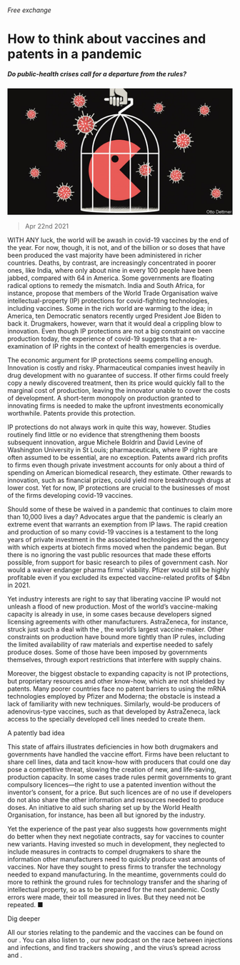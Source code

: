 ###### Free exchange

# How to think about vaccines and patents in a pandemic 

##### Do public-health crises call for a departure from the rules? 

![image](images/20210424_FND000_1.jpg) 

> Apr 22nd 2021 

WITH ANY luck, the world will be awash in covid-19 vaccines by the end of the year. For now, though, it is not, and of the billion or so doses that have been produced the vast majority have been administered in richer countries. Deaths, by contrast, are increasingly concentrated in poorer ones, like India, where only about nine in every 100 people have been jabbed, compared with 64 in America. Some governments are floating radical options to remedy the mismatch. India and South Africa, for instance, propose that members of the World Trade Organisation waive intellectual-property (IP) protections for covid-fighting technologies, including vaccines. Some in the rich world are warming to the idea; in America, ten Democratic senators recently urged President Joe Biden to back it. Drugmakers, however, warn that it would deal a crippling blow to innovation. Even though IP protections are not a big constraint on vaccine production today, the experience of covid-19 suggests that a re-examination of IP rights in the context of health emergencies is overdue.

The economic argument for IP protections seems compelling enough. Innovation is costly and risky. Pharmaceutical companies invest heavily in drug development with no guarantee of success. If other firms could freely copy a newly discovered treatment, then its price would quickly fall to the marginal cost of production, leaving the innovator unable to cover the costs of development. A short-term monopoly on production granted to innovating firms is needed to make the upfront investments economically worthwhile. Patents provide this protection.


IP protections do not always work in quite this way, however. Studies routinely find little or no evidence that strengthening them boosts subsequent innovation, argue Michele Boldrin and David Levine of Washington University in St Louis; pharmaceuticals, where IP rights are often assumed to be essential, are no exception. Patents award rich profits to firms even though private investment accounts for only about a third of spending on American biomedical research, they estimate. Other rewards to innovation, such as financial prizes, could yield more breakthrough drugs at lower cost. Yet for now, IP protections are crucial to the businesses of most of the firms developing covid-19 vaccines.

Should some of these be waived in a pandemic that continues to claim more than 10,000 lives a day? Advocates argue that the pandemic is clearly an extreme event that warrants an exemption from IP laws. The rapid creation and production of so many covid-19 vaccines is a testament to the long years of private investment in the associated technologies and the urgency with which experts at biotech firms moved when the pandemic began. But there is no ignoring the vast public resources that made these efforts possible, from support for basic research to piles of government cash. Nor would a waiver endanger pharma firms’ viability. Pfizer would still be highly profitable even if you excluded its expected vaccine-related profits of $4bn in 2021.

Yet industry interests are right to say that liberating vaccine IP would not unleash a flood of new production. Most of the world’s vaccine-making capacity is already in use, in some cases because developers signed licensing agreements with other manufacturers. AstraZeneca, for instance, struck just such a deal with the , the world’s largest vaccine-maker. Other constraints on production have bound more tightly than IP rules, including the limited availability of raw materials and expertise needed to safely produce doses. Some of those have been imposed by governments themselves, through export restrictions that interfere with supply chains.

Moreover, the biggest obstacle to expanding capacity is not IP protections, but proprietary resources and other know-how, which are not shielded by patents. Many poorer countries face no patent barriers to using the mRNA technologies employed by Pfizer and Moderna; the obstacle is instead a lack of familiarity with new techniques. Similarly, would-be producers of adenovirus-type vaccines, such as that developed by AstraZeneca, lack access to the specially developed cell lines needed to create them.

A patently bad idea

This state of affairs illustrates deficiencies in how both drugmakers and governments have handled the vaccine effort. Firms have been reluctant to share cell lines, data and tacit know-how with producers that could one day pose a competitive threat, slowing the creation of new, and life-saving, production capacity. In some cases trade rules permit governments to grant compulsory licences—the right to use a patented invention without the inventor’s consent, for a price. But such licences are of no use if developers do not also share the other information and resources needed to produce doses. An initiative to aid such sharing set up by the World Health Organisation, for instance, has been all but ignored by the industry.

Yet the experience of the past year also suggests how governments might do better when they next negotiate contracts, say for vaccines to counter new variants. Having invested so much in development, they neglected to include measures in contracts to compel drugmakers to share the information other manufacturers need to quickly produce vast amounts of vaccines. Nor have they sought to press firms to transfer the technology needed to expand manufacturing. In the meantime, governments could do more to rethink the ground rules for technology transfer and the sharing of intellectual property, so as to be prepared for the next pandemic. Costly errors were made, their toll measured in lives. But they need not be repeated. ■

Dig deeper

All our stories relating to the pandemic and the vaccines can be found on our . You can also listen to , our new podcast on the race between injections and infections, and find trackers showing ,  and the virus’s spread across  and .


